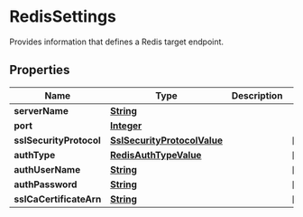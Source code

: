 

# RedisSettings

Provides information that defines a Redis target endpoint.

## Properties

| Name | Type | Description | Notes |
|------------ | ------------- | ------------- | -------------|
|**serverName** | [**String**](String.md) |  |  |
|**port** | [**Integer**](Integer.md) |  |  |
|**sslSecurityProtocol** | [**SslSecurityProtocolValue**](SslSecurityProtocolValue.md) |  |  [optional] |
|**authType** | [**RedisAuthTypeValue**](RedisAuthTypeValue.md) |  |  [optional] |
|**authUserName** | [**String**](String.md) |  |  [optional] |
|**authPassword** | [**String**](String.md) |  |  [optional] |
|**sslCaCertificateArn** | [**String**](String.md) |  |  [optional] |



